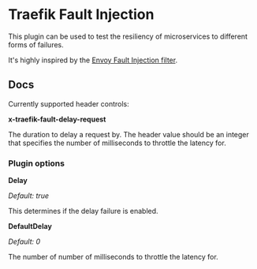 # Traefik Fault Injection

This plugin can be used to test the resiliency of microservices to different forms of failures.

It's highly inspired by the [Envoy Fault Injection filter](https://www.envoyproxy.io/docs/envoy/latest/configuration/http/http_filters/fault_filter).

## Docs

Currently supported header controls:

**x-traefik-fault-delay-request**

The duration to delay a request by. The header value should be an integer that specifies the number of milliseconds to throttle the latency for.

### Plugin options

**Delay**

*Default: true*

This determines if the delay failure is enabled.

**DefaultDelay**

*Default: 0*

The number of number of milliseconds to throttle the latency for.